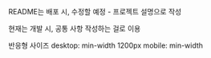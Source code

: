  README는 배포 시, 수정할 예정 - 프로젝트 설명으로 작성

 현재는 개발 시, 공통 사항 작성하는 걸로 이용

 반응형 사이즈
  desktop: min-width 1200px
  mobile: min-width 

